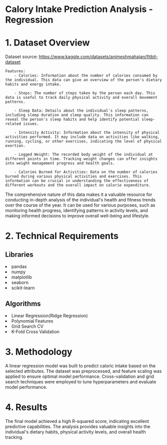 # Calory Intake Prediction Analysis - Regression

# 1. Dataset Overview
Dataset source: https://www.kaggle.com/datasets/animeshmahajan/fitbit-dataset

```
Features:
	- Calories: Information about the number of calories consumed by the individual. This data can give an overview of the person's dietary habits and energy intake.

	- Steps: The number of steps taken by the person each day. This data is useful to track daily physical activity and overall movement patterns.

	- Sleep Data: Details about the individual's sleep patterns, including sleep duration and sleep quality. This information can reveal the person's sleep habits and help identify potential sleep-related issues.

	- Intensity Activity: Information about the intensity of physical activities performed. It may include data on activities like walking, running, cycling, or other exercises, indicating the level of physical exertion.

	- Logged Weight: The recorded body weight of the individual at different points in time. Tracking weight changes can offer insights into weight management progress and health goals.

	- Calories Burned for Activities: Data on the number of calories burned during various physical activities and exercises. This information can be crucial in understanding the effectiveness of different workouts and the overall impact on calorie expenditure.
```
The comprehensive nature of this data makes it a valuable resource for conducting in-depth analysis of the individual's health and fitness trends over the course of the year. It can be used for various purposes, such as monitoring health progress, identifying patterns in activity levels, and making informed decisions to improve overall well-being and lifestyle.

# 2. Technical Requirements
## Libraries
<li>pandas
<li>numpy
<li>matplotlib
<li>seaborn
<li>scikit-learn

## Algorithms
<li>Linear Regression(Ridge Regression)
<li>Polynomial Features
<li>Grid Search CV
<li>K-Fold Cross Validation


# 3. Methodology
A linear regression model was built to predict caloric intake based on the selected attributes. The dataset was preprocessed, and feature scaling was applied to ensure optimal model performance. Cross-validation and grid search techniques were employed to tune hyperparameters and evaluate model performance.

# 4. Results
The final model achieved a high R-squared score, indicating excellent predictive capabilities. The analysis provides valuable insights into the individual's dietary habits, physical activity levels, and overall health tracking.